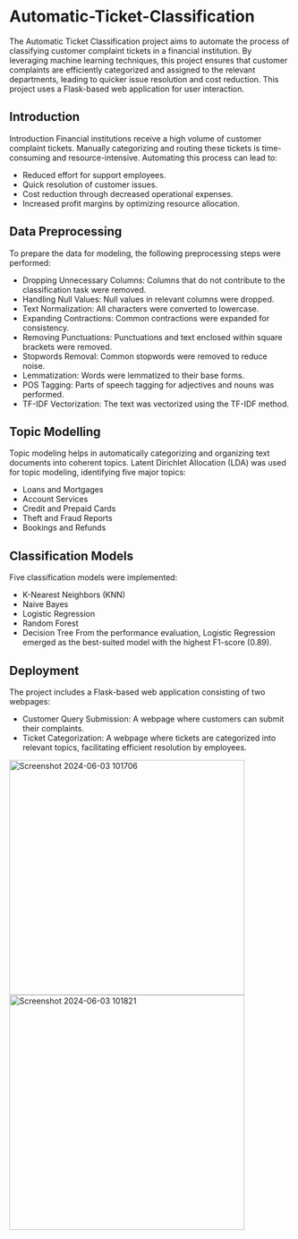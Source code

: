 # Automatic-Ticket-Classification
The Automatic Ticket Classification project aims to automate the process of classifying customer complaint tickets in a financial institution. By leveraging machine learning techniques, this project ensures that customer complaints are efficiently categorized and assigned to the relevant departments, leading to quicker issue resolution and cost reduction. This project uses a Flask-based web application for user interaction.

## Introduction
Introduction
Financial institutions receive a high volume of customer complaint tickets. Manually categorizing and routing these tickets is time-consuming and resource-intensive. Automating this process can lead to:

- Reduced effort for support employees.
- Quick resolution of customer issues.
- Cost reduction through decreased operational expenses.
- Increased profit margins by optimizing resource allocation.

## Data Preprocessing
To prepare the data for modeling, the following preprocessing steps were performed:

- Dropping Unnecessary Columns: Columns that do not contribute to the classification task were removed.
- Handling Null Values: Null values in relevant columns were dropped.
- Text Normalization: All characters were converted to lowercase.
- Expanding Contractions: Common contractions were expanded for consistency.
- Removing Punctuations: Punctuations and text enclosed within square brackets were removed.
- Stopwords Removal: Common stopwords were removed to reduce noise.
- Lemmatization: Words were lemmatized to their base forms.
- POS Tagging: Parts of speech tagging for adjectives and nouns was performed.
- TF-IDF Vectorization: The text was vectorized using the TF-IDF method.

## Topic Modelling
Topic modeling helps in automatically categorizing and organizing text documents into coherent topics. Latent Dirichlet Allocation (LDA) was used for topic modeling, identifying five major topics:

- Loans and Mortgages
- Account Services
- Credit and Prepaid Cards
- Theft and Fraud Reports
- Bookings and Refunds

## Classification Models
Five classification models were implemented:

- K-Nearest Neighbors (KNN)
- Naive Bayes
- Logistic Regression
- Random Forest
- Decision Tree
From the performance evaluation, Logistic Regression emerged as the best-suited model with the highest F1-score (0.89).

## Deployment
The project includes a Flask-based web application consisting of two webpages:

- Customer Query Submission: A webpage where customers can submit their complaints.
- Ticket Categorization: A webpage where tickets are categorized into relevant topics, facilitating efficient resolution by employees.

<img width="420" alt="Screenshot 2024-06-03 101706" src="https://github.com/Ramitha-V/Automatic-Ticket-Classification/assets/162662008/a096abbf-deb5-4dd8-b2d9-ec15c8f687a3">

<img width="420" alt="Screenshot 2024-06-03 101821" src="https://github.com/Ramitha-V/Automatic-Ticket-Classification/assets/162662008/3eb10049-d16e-4cc6-9501-6d5b0783c5cb">

